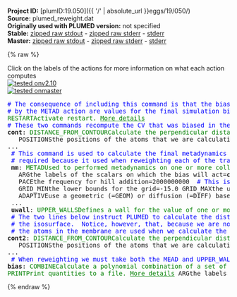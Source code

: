 **Project ID:** [plumID:19.050]({{ '/' | absolute_url }}eggs/19/050/)  
**Source:** plumed_reweight.dat  
**Originally used with PLUMED version:** not specified  
**Stable:** [zipped raw stdout](plumed_reweight.dat.plumed.stdout.txt.zip) - [zipped raw stderr](plumed_reweight.dat.plumed.stderr.txt.zip) - [stderr](plumed_reweight.dat.plumed.stderr)  
**Master:** [zipped raw stdout](plumed_reweight.dat.plumed_master.stdout.txt.zip) - [zipped raw stderr](plumed_reweight.dat.plumed_master.stderr.txt.zip) - [stderr](plumed_reweight.dat.plumed_master.stderr)  

{% raw %}
<div class="plumedpreheader">
<div class="headerInfo" id="value_details_data/plumed_reweight.dat"> Click on the labels of the actions for more information on what each action computes </div>
<div class="containerBadge">
<div class="headerBadge"><a href="plumed_reweight.dat.plumed.stderr"><img src="https://img.shields.io/badge/v2.10-passing-green.svg" alt="tested onv2.10" /></a></div>
<div class="headerBadge"><a href="plumed_reweight.dat.plumed_master.stderr"><img src="https://img.shields.io/badge/master-passing-green.svg" alt="tested onmaster" /></a></div>
</div>
</div>
<pre class="plumedlisting">
<span style="color:blue" class="comment"># The consequence of including this command is that the bias values that are calculated</span>
<span style="color:blue" class="comment"># by the METAD action are values for the final simulation bias.</span>
<span class="plumedtooltip" style="color:green">RESTART<span class="right">Activate restart. <a href="https://www.plumed.org/doc-master/user-doc/html/RESTART" style="color:green">More details</a><i></i></span></span>
<span style="color:blue" class="comment"># These two commands recompute the CV that was biased in the metadynamics calculation.</span>
<span style="display:none;" id="data/plumed_reweight.dat">The RESTART action with label <b></b> calculates something</span><b name="data/plumed_reweight.datcont" onclick='showPath("data/plumed_reweight.dat","data/plumed_reweight.datcont","data/plumed_reweight.datcont","brown")'>cont</b>: <span class="plumedtooltip" style="color:green">DISTANCE_FROM_CONTOUR<span class="right">Calculate the perpendicular distance from a Willard-Chandler dividing surface. <a href="https://www.plumed.org/doc-master/user-doc/html/DISTANCE_FROM_CONTOUR" style="color:green">More details</a><i></i></span></span> ...
   <span class="plumedtooltip">POSITIONS<span class="right">the positions of the atoms that we are calculating the contour from<i></i></span></span>=2-2400:12,10-2400:12  <span class="plumedtooltip">ATOM<span class="right">The atom whose perpendicular distance we are calculating from the contour<i></i></span></span>=2413  <span class="plumedtooltip">BANDWIDTH<span class="right">the bandwidths for kernel density esimtation<i></i></span></span>=3.0,3.0,3.0  <span class="plumedtooltip">DIR<span class="right">the direction perpendicular to the contour that you are looking for<i></i></span></span>=z  <span class="plumedtooltip">CONTOUR<span class="right">the value we would like for the contour<i></i></span></span>=0.42
...
 <span style="color:blue" class="comment"># This command is used to calculate the final metadynamics bias.  This quantity is</span>
 <span style="color:blue" class="comment"># required because it used when reweighting each of the trajectory frames.</span>
 <span style="display:none;" id="data/plumed_reweight.datcont">The DISTANCE_FROM_CONTOUR action with label <b>cont</b> calculates the following quantities:<table  align="center" frame="void" width="95%" cellpadding="5%"><tr><td width="5%"><b> Quantity </b>  </td><td><b> Description </b> </td></tr><tr><td width="5%">cont.dist1</td><td>the distance between the reference atom and the nearest contour</td></tr><tr><td width="5%">cont.dist2</td><td>the distance between the reference atom and the other contour</td></tr><tr><td width="5%">cont.qdist</td><td>the differentiable (squared) distance between the two contours (see above)</td></tr><tr><td width="5%">cont.thickness</td><td>the distance between the two contours on the line from the reference atom</td></tr></table></span><b name="data/plumed_reweight.datmm" onclick='showPath("data/plumed_reweight.dat","data/plumed_reweight.datmm","data/plumed_reweight.datmm","brown")'>mm</b>: <span class="plumedtooltip" style="color:green">METAD<span class="right">Used to performed metadynamics on one or more collective variables. <a href="https://www.plumed.org/doc-master/user-doc/html/METAD" style="color:green">More details</a><i></i></span></span> ...
   <span class="plumedtooltip">ARG<span class="right">the labels of the scalars on which the bias will act<i></i></span></span>=<b name="data/plumed_reweight.datcont">cont.qdist</b> <span class="plumedtooltip">SIGMA<span class="right">the widths of the Gaussian hills<i></i></span></span>=0.5 <span class="plumedtooltip">HEIGHT<span class="right">the heights of the Gaussian hills<i></i></span></span>=1.3 <span class="plumedtooltip">BIASFACTOR<span class="right">use well tempered metadynamics and use this bias factor<i></i></span></span>=25 <span class="plumedtooltip">TEMP<span class="right">the system temperature - this is only needed if you are doing well-tempered metadynamics<i></i></span></span>=325
   <span class="plumedtooltip">PACE<span class="right">the frequency for hill addition<i></i></span></span>=2000000000  <span style="color:blue" class="comment"># This is large so Gaussians are not added and the bias is constant.</span>
   <span class="plumedtooltip">GRID_MIN<span class="right">the lower bounds for the grid<i></i></span></span>=-15.0 <span class="plumedtooltip">GRID_MAX<span class="right">the upper bounds for the grid<i></i></span></span>=100.0 <span class="plumedtooltip">GRID_BIN<span class="right">the number of bins for the grid<i></i></span></span>=115000
   <span class="plumedtooltip">ADAPTIVE<span class="right">use a geometric (=GEOM) or diffusion (=DIFF) based hills width scheme<i></i></span></span>=GEOM <span class="plumedtooltip">SIGMA_MIN<span class="right">the lower bounds for the sigmas (in CV units) when using adaptive hills<i></i></span></span>=0.05  <span class="plumedtooltip">SIGMA_MAX<span class="right">the upper bounds for the sigmas (in CV units) when using adaptive hills<i></i></span></span>=6.00
 ...
 <span style="display:none;" id="data/plumed_reweight.datmm">The METAD action with label <b>mm</b> calculates the following quantities:<table  align="center" frame="void" width="95%" cellpadding="5%"><tr><td width="5%"><b> Quantity </b>  </td><td><b> Description </b> </td></tr><tr><td width="5%">mm.bias</td><td>the instantaneous value of the bias potential</td></tr></table></span><b name="data/plumed_reweight.datuwall" onclick='showPath("data/plumed_reweight.dat","data/plumed_reweight.datuwall","data/plumed_reweight.datuwall","brown")'>uwall</b>: <span class="plumedtooltip" style="color:green">UPPER_WALLS<span class="right">Defines a wall for the value of one or more collective variables, <a href="https://www.plumed.org/doc-master/user-doc/html/UPPER_WALLS" style="color:green">More details</a><i></i></span></span> <span class="plumedtooltip">ARG<span class="right">the arguments on which the bias is acting<i></i></span></span>=<b name="data/plumed_reweight.datcont">cont.qdist</b> <span class="plumedtooltip">AT<span class="right">the positions of the wall<i></i></span></span>=50.0 <span class="plumedtooltip">KAPPA<span class="right">the force constant for the wall<i></i></span></span>=1.0 <span class="plumedtooltip">EXP<span class="right"> the powers for the walls<i></i></span></span>=2
 <span style="color:blue" class="comment"># The two lines below instruct PLUMED to calculate the distance between the adsorbate and</span>
 <span style="color:blue" class="comment"># the isosurface.  Notice, however, that, because we are now doing the analysis all of</span>
 <span style="color:blue" class="comment"># the atoms in the membrane are used when we calculate the density.</span>
<span style="display:none;" id="data/plumed_reweight.datuwall">The UPPER_WALLS action with label <b>uwall</b> calculates the following quantities:<table  align="center" frame="void" width="95%" cellpadding="5%"><tr><td width="5%"><b> Quantity </b>  </td><td><b> Description </b> </td></tr><tr><td width="5%">uwall.bias</td><td>the instantaneous value of the bias potential</td></tr><tr><td width="5%">uwall.force2</td><td>the instantaneous value of the squared force due to this bias potential</td></tr></table></span><b name="data/plumed_reweight.datcont2" onclick='showPath("data/plumed_reweight.dat","data/plumed_reweight.datcont2","data/plumed_reweight.datcont2","brown")'>cont2</b>: <span class="plumedtooltip" style="color:green">DISTANCE_FROM_CONTOUR<span class="right">Calculate the perpendicular distance from a Willard-Chandler dividing surface. <a href="https://www.plumed.org/doc-master/user-doc/html/DISTANCE_FROM_CONTOUR" style="color:green">More details</a><i></i></span></span> ...
   <span class="plumedtooltip">POSITIONS<span class="right">the positions of the atoms that we are calculating the contour from<i></i></span></span>=1-2400 <span class="plumedtooltip">ATOM<span class="right">The atom whose perpendicular distance we are calculating from the contour<i></i></span></span>=2413  <span class="plumedtooltip">BANDWIDTH<span class="right">the bandwidths for kernel density esimtation<i></i></span></span>=0.6,0.6,0.6  <span class="plumedtooltip">DIR<span class="right">the direction perpendicular to the contour that you are looking for<i></i></span></span>=z  <span class="plumedtooltip">CONTOUR<span class="right">the value we would like for the contour<i></i></span></span>=7.29
...
 <span style="color:blue" class="comment"># When reweighting we must take both the MEAD and UPPER_WALLS into account</span>
<span style="display:none;" id="data/plumed_reweight.datcont2">The DISTANCE_FROM_CONTOUR action with label <b>cont2</b> calculates the following quantities:<table  align="center" frame="void" width="95%" cellpadding="5%"><tr><td width="5%"><b> Quantity </b>  </td><td><b> Description </b> </td></tr><tr><td width="5%">cont2.dist1</td><td>the distance between the reference atom and the nearest contour</td></tr><tr><td width="5%">cont2.dist2</td><td>the distance between the reference atom and the other contour</td></tr><tr><td width="5%">cont2.qdist</td><td>the differentiable (squared) distance between the two contours (see above)</td></tr><tr><td width="5%">cont2.thickness</td><td>the distance between the two contours on the line from the reference atom</td></tr></table></span><b name="data/plumed_reweight.datbias" onclick='showPath("data/plumed_reweight.dat","data/plumed_reweight.datbias","data/plumed_reweight.datbias","brown")'>bias</b>: <span class="plumedtooltip" style="color:green">COMBINE<span class="right">Calculate a polynomial combination of a set of other variables. <a href="https://www.plumed.org/doc-master/user-doc/html/COMBINE" style="color:green">More details</a><i></i></span></span> <span class="plumedtooltip">ARG<span class="right">the values input to this function<i></i></span></span>=*.bias <span class="plumedtooltip">PERIODIC<span class="right">if the output of your function is periodic then you should specify the periodicity of the function<i></i></span></span>=NO
<span style="display:none;" id="data/plumed_reweight.datbias">The COMBINE action with label <b>bias</b> calculates the following quantities:<table  align="center" frame="void" width="95%" cellpadding="5%"><tr><td width="5%"><b> Quantity </b>  </td><td><b> Description </b> </td></tr><tr><td width="5%">bias.value</td><td>a linear combination</td></tr></table></span><span class="plumedtooltip" style="color:green">PRINT<span class="right">Print quantities to a file. <a href="https://www.plumed.org/doc-master/user-doc/html/PRINT" style="color:green">More details</a><i></i></span></span> <span class="plumedtooltip">ARG<span class="right">the labels of the values that you would like to print to the file<i></i></span></span>=<b name="data/plumed_reweight.datcont2">cont2.*</b>,<b name="data/plumed_reweight.datbias">bias</b> <span class="plumedtooltip">FILE<span class="right">the name of the file on which to output these quantities<i></i></span></span>=COLVAR-reweight <span class="plumedtooltip">STRIDE<span class="right"> the frequency with which the quantities of interest should be output<i></i></span></span>=1
</pre>
{% endraw %}
